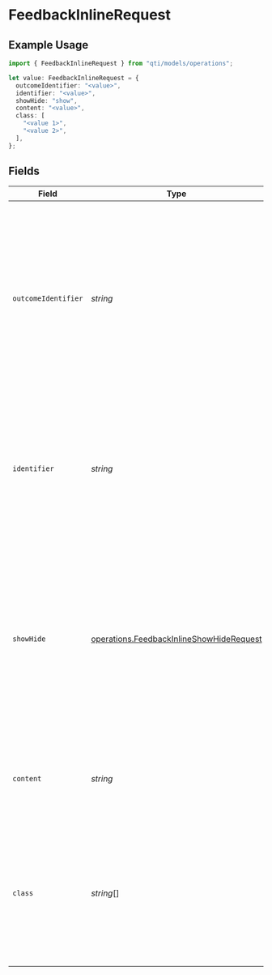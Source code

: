 # FeedbackInlineRequest

## Example Usage

```typescript
import { FeedbackInlineRequest } from "qti/models/operations";

let value: FeedbackInlineRequest = {
  outcomeIdentifier: "<value>",
  identifier: "<value>",
  showHide: "show",
  content: "<value>",
  class: [
    "<value 1>",
    "<value 2>",
  ],
};
```

## Fields

| Field                                                                                                                                                                                    | Type                                                                                                                                                                                     | Required                                                                                                                                                                                 | Description                                                                                                                                                                              |
| ---------------------------------------------------------------------------------------------------------------------------------------------------------------------------------------- | ---------------------------------------------------------------------------------------------------------------------------------------------------------------------------------------- | ---------------------------------------------------------------------------------------------------------------------------------------------------------------------------------------- | ---------------------------------------------------------------------------------------------------------------------------------------------------------------------------------------- |
| `outcomeIdentifier`                                                                                                                                                                      | *string*                                                                                                                                                                                 | :heavy_check_mark:                                                                                                                                                                       | Identifier of the outcome variable that controls when this feedback is displayed. The feedback is shown or hidden based on the value of this outcome variable after response processing. |
| `identifier`                                                                                                                                                                             | *string*                                                                                                                                                                                 | :heavy_check_mark:                                                                                                                                                                       | Unique identifier for this specific feedback element within the assessment item. Used to reference and control this particular piece of feedback.                                        |
| `showHide`                                                                                                                                                                               | [operations.FeedbackInlineShowHideRequest](../../models/operations/feedbackinlineshowhiderequest.md)                                                                                     | :heavy_check_mark:                                                                                                                                                                       | Determines the feedback visibility behavior. 'show' displays the feedback when the outcome variable matches the identifier, 'hide' conceals it when the outcome variable matches.        |
| `content`                                                                                                                                                                                | *string*                                                                                                                                                                                 | :heavy_check_mark:                                                                                                                                                                       | The HTML or text content to be displayed as feedback to the candidate.                                                                                                                   |
| `class`                                                                                                                                                                                  | *string*[]                                                                                                                                                                               | :heavy_check_mark:                                                                                                                                                                       | CSS class names applied to the feedback element for styling purposes. Multiple classes can be specified for flexible presentation control.                                               |